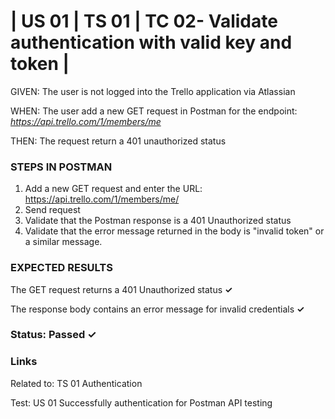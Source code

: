 # | US 01 | TS 01 | TC 02- Validate authentication with valid key and token | #

GIVEN: The user is not logged into the Trello application via Atlassian

WHEN: The user add a new GET request in Postman for the endpoint: *https://api.trello.com/1/members/me*

THEN: The request return a 401 unauthorized status

### STEPS IN POSTMAN ###

1. Add a new GET request and enter the URL: https://api.trello.com/1/members/me/
2. Send request
3. Validate that the Postman response is a 401 Unauthorized status
4. Validate that the error message returned in the body is "invalid token" or a similar message.

 ### EXPECTED RESULTS ###

The GET request returns a 401 Unauthorized status      **✓**

The response body contains an error message for invalid credentials        **✓**

### Status: Passed ✓ ###

### Links ###

Related to: TS 01 Authentication

Test: US 01 Successfully authentication for Postman API testing
